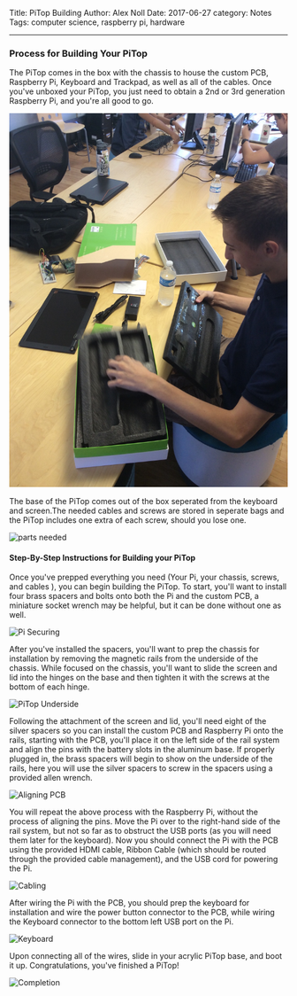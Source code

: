 Title: PiTop Building
Author: Alex Noll
Date: 2017-06-27
category: Notes
Tags: computer science, raspberry pi, hardware

***

### Process for Building Your PiTop

The PiTop comes in the box with the chassis to house the custom PCB, Raspberry Pi, Keyboard and Trackpad, as well as all of the cables. Once you've unboxed your PiTop, you just need to obtain a 2nd or 3rd generation Raspberry Pi, and you're all good to go.

![PiTop unboxing](images/IMG_3300.JPG)

The base of the PiTop comes out of the box seperated from the keyboard and screen.The needed cables and screws are stored in seperate bags and the PiTop includes one extra of each screw, should you lose one.

![parts needed](files/images/IMG_3283.jpg)

#### Step-By-Step Instructions for Building your PiTop

Once you've prepped everything you need (Your Pi, your chassis, screws, and cables ), you can begin building the PiTop. To start, you'll want to install four brass spacers and bolts onto both the Pi and the custom PCB, a miniature socket wrench may be helpful, but it can be done without one as well.

![Pi Securing](files/images/IMG_3316.jpg)

After you've installed the spacers, you'll want to prep the chassis for installation by removing the magnetic rails from the underside of the chassis. While focused on the chassis, you'll want to slide the screen and lid into the hinges on the base and then tighten it with the screws at the bottom of each hinge.

![PiTop Underside](files/images/IMG_3269.jpg)

Following the attachment of the screen and lid, you'll need eight of the silver spacers so you can install the custom PCB and Raspberry Pi onto the rails, starting with the PCB, you'll place it on the left side of the rail system and align the pins with the battery slots in the aluminum base. If properly plugged in, the brass spacers will begin to show on the underside of the rails, here you will use the silver spacers to screw in the spacers using a provided allen wrench.

![Aligning PCB](files/images/IMG_3297.jpg)

You will repeat the above process with the Raspberry Pi, without the process of aligning the pins. Move the Pi over to the right-hand side of the rail system, but not so far as to obstruct the USB ports (as you will need them later for the keyboard). Now you should connect the Pi with the PCB using the provided HDMI cable, Ribbon Cable (which should be routed through the provided cable management), and the USB cord for powering the Pi.

![Cabling](files/images/IMG_3310.jpg)

After wiring the Pi with the PCB, you should prep the keyboard for installation and wire the power button connector to the PCB, while wiring the Keyboard connector to the bottom left USB port on the Pi.

![Keyboard](files/images/IMG_3282.jpg)

Upon connecting all of the wires, slide in your acrylic PiTop base, and boot it up. Congratulations, you've finished a PiTop!

![Completion](files/images/IMG_3293.jpg)
